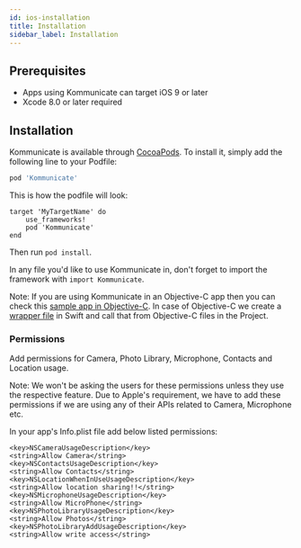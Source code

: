 ```yaml
---
id: ios-installation
title: Installation
sidebar_label: Installation
---
```


## Prerequisites

 * Apps using Kommunicate can target iOS 9 or later <br />
 * Xcode 8.0 or later required


## Installation

Kommunicate is available through [CocoaPods](http://cocoapods.org). To install
it, simply add the following line to your Podfile:

```ruby
pod 'Kommunicate'
```
This is how the podfile will look:

```
target 'MyTargetName' do
    use_frameworks!
    pod 'Kommunicate'
end
```

Then run `pod install`.

In any file you'd like to use Kommunicate in, don't forget to
import the framework with `import Kommunicate`.

Note: If you are using Kommunicate in an Objective-C app then you can check this [sample app in Objective-C](https://github.com/Kommunicate-io/Kommunicate-Objective-C-Sample-App).
In case of Objective-C we create a [wrapper file](https://github.com/Kommunicate-io/Kommunicate-Objective-C-Sample-App/blob/master/KommunicateObjcSample/KommunicateWrapper.swift) in Swift and call that from Objective-C files in the Project.


### Permissions

Add permissions for Camera, Photo Library, Microphone, Contacts and Location usage. </br>

Note: We won't be asking the users for these permissions unless they use the respective feature. Due to Apple's requirement, we have to add these permissions if we are using any of their APIs related to Camera, Microphone etc.

In your app's Info.plist file add below listed permissions:

```
<key>NSCameraUsageDescription</key>
<string>Allow Camera</string>
<key>NSContactsUsageDescription</key>
<string>Allow Contacts</string>
<key>NSLocationWhenInUseUsageDescription</key>
<string>Allow location sharing!!</string>
<key>NSMicrophoneUsageDescription</key>
<string>Allow MicroPhone</string>
<key>NSPhotoLibraryUsageDescription</key>
<string>Allow Photos</string>
<key>NSPhotoLibraryAddUsageDescription</key>
<string>Allow write access</string>

```
